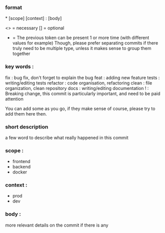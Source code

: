 ### format

<key word>* [scope] [context] : <short description>
[body]

<> = necessary
[] = optional
* = The previous token can be present 1 or more time (with different values for example)
Though, please prefer separating commits if there truly need to be multiple type, unless it makes sense to group them together

### key words :
fix : bug fix, don't forget to explain the bug
feat : adding new feature
tests : writing/editing tests
refactor : code organisation, refactoring
clean : file organization, clean repository
docs : writing/editing documentation
! : Breaking change, this commit is particularly important, and need to be paid attention

You can add some as you go, if they make sense of course, please try to add them here then.

### short description
a few word to describe what really happened in this commit

### scope :
- frontend
- backend
- docker

### context :
- prod
- dev

### body :
more relevant details on the commit if there is any
